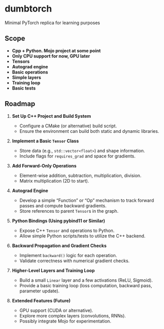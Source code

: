 # dumbtorch

Minimal PyTorch replica for learning purposes

## Scope

- **Cpp + Python. Mojo project at some point**
- **Only CPU support for now, GPU later**
- **Tensors**
- **Autograd engine**
- **Basic operations**
- **Simple layers**
- **Training loop**
- **Basic tests**

## Roadmap

1. **Set Up C++ Project and Build System**  
   - Configure a CMake (or alternative) build script.  
   - Ensure the environment can build both static and dynamic libraries.

2. **Implement a Basic `Tensor` Class**  
   - Store data (e.g., `std::vector<float>`) and shape information.  
   - Include flags for `requires_grad` and space for gradients.

3. **Add Forward-Only Operations**  
   - Element-wise addition, subtraction, multiplication, division.  
   - Matrix multiplication (2D to start).

4. **Autograd Engine**  
   - Develop a simple “Function” or “Op” mechanism to track forward passes and compute backward gradients.  
   - Store references to parent `Tensor`s in the graph.

5. **Python Bindings (Using pybind11 or Similar)**  
   - Expose C++ `Tensor` and operations to Python.  
   - Allow simple Python scripts/tests to utilize the C++ backend.

6. **Backward Propagation and Gradient Checks**  
   - Implement `backward()` logic for each operation.  
   - Validate correctness with numerical gradient checks.

7. **Higher-Level Layers and Training Loop**  
   - Build a small `Linear` layer and a few activations (ReLU, Sigmoid).  
   - Provide a basic training loop (loss computation, backward pass, parameter update).

8. **Extended Features (Future)**  
   - GPU support (CUDA or alternative).  
   - Explore more complex layers (convolutions, RNNs).  
   - Possibly integrate Mojo for experimentation.